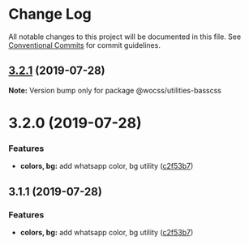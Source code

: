 # Change Log

All notable changes to this project will be documented in this file.
See [Conventional Commits](https://conventionalcommits.org) for commit guidelines.

## [3.2.1](https://github.com/wocss/wocss/compare/@wocss/utilities-basscss@3.2.0...@wocss/utilities-basscss@3.2.1) (2019-07-28)

**Note:** Version bump only for package @wocss/utilities-basscss





# 3.2.0 (2019-07-28)


### Features

* **colors, bg:** add whatsapp color, bg utility ([c2f53b7](https://github.com/wocss/wocss/commit/c2f53b7))





<a name="3.1.1"></a>
## 3.1.1 (2019-07-28)


### Features

* **colors, bg:** add whatsapp color, bg utility ([c2f53b7](https://github.com/wocss/wocss/commit/c2f53b7))

